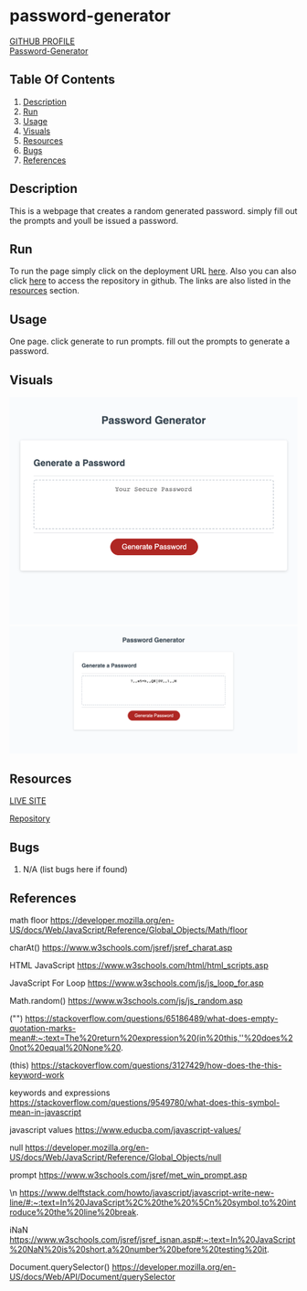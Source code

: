 # password-generator
[GITHUB PROFILE](https://github.com/GrahamP98)
<br>
[Password-Generator](https://grahamp98.github.io/password-generator/)

## Table Of Contents
1. [Description](#description)
2. [Run](#run)
3. [Usage](#usage)
4. [Visuals](#visuals)
5. [Resources](#resources)
6. [Bugs](#bugs)
7. [References](#references)


## Description
This is a webpage that creates a random generated password. simply fill out the prompts and youll be issued a password.

## Run
To run the page simply click on the deployment URL [here](https://grahamp98.github.io/password-generator/). Also you can also click [here](https://github.com/GrahamP98/password-generator) to access the repository in github. The links are also listed in the [resources](#resources) section.

## Usage
One page. click generate to run prompts. fill out the prompts to generate a password.

## Visuals
![screenshot of Project Page](./assets/images/Password-Generator%20home.png)
![screenshot of Project Page](./assets/images/Password-Generator%20password.png)

## Resources

[LIVE SITE](https://grahamp98.github.io/password-generator/)

[Repository](https://github.com/GrahamP98/password-generator)

## Bugs
1. N/A (list bugs here if found)

## References
math floor
https://developer.mozilla.org/en-US/docs/Web/JavaScript/Reference/Global_Objects/Math/floor

charAt()
https://www.w3schools.com/jsref/jsref_charat.asp

HTML JavaScript
https://www.w3schools.com/html/html_scripts.asp

JavaScript For Loop
https://www.w3schools.com/js/js_loop_for.asp

Math.random()
https://www.w3schools.com/js/js_random.asp

("") 
https://stackoverflow.com/questions/65186489/what-does-empty-quotation-marks-mean#:~:text=The%20return%20expression%20(in%20this,''%20does%20not%20equal%20None%20.

(this)
https://stackoverflow.com/questions/3127429/how-does-the-this-keyword-work

keywords and expressions
https://stackoverflow.com/questions/9549780/what-does-this-symbol-mean-in-javascript

javascript values
https://www.educba.com/javascript-values/

null
https://developer.mozilla.org/en-US/docs/Web/JavaScript/Reference/Global_Objects/null

prompt
https://www.w3schools.com/jsref/met_win_prompt.asp

\n
https://www.delftstack.com/howto/javascript/javascript-write-new-line/#:~:text=In%20JavaScript%2C%20the%20%5Cn%20symbol,to%20introduce%20the%20line%20break.

iNaN
https://www.w3schools.com/jsref/jsref_isnan.asp#:~:text=In%20JavaScript%20NaN%20is%20short,a%20number%20before%20testing%20it.

Document.querySelector()
https://developer.mozilla.org/en-US/docs/Web/API/Document/querySelector